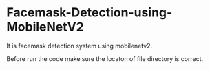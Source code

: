 # Facemask-Detection-using-MobileNetV2
It is facemask detection system using mobilenetv2.

Before run the code make sure the locaton of file directory is correct.
